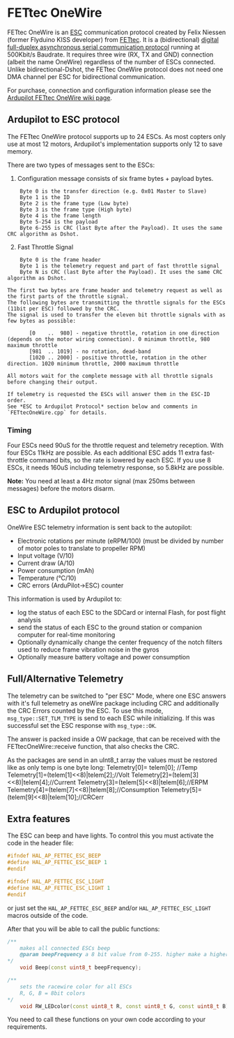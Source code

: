 # FETtec OneWire

FETtec OneWire is an [ESC](https://en.wikipedia.org/wiki/Electronic_speed_control) communication protocol created by Felix Niessen (former Flyduino KISS developer) from [FETtec](https://fettec.net).
It is a (bidirectional) [digital full-duplex asynchronous serial communication protocol](https://en.wikipedia.org/wiki/Asynchronous_serial_communication) running at 500Kbit/s Baudrate. It requires three wire (RX, TX and GND) connection (albeit the name OneWire) regardless of the number of ESCs connected.
Unlike bidirectional-Dshot, the FETtec OneWire protocol does not need one DMA channel per ESC for bidirectional communication. 

For purchase, connection and configuration information please see the [Ardupilot FETtec OneWire wiki page](https://ardupilot.org/copter/docs/common-fettec-onewire.html).





## Ardupilot to ESC protocol

The FETtec OneWire protocol supports up to 24 ESCs. As most copters only use at most 12 motors, Ardupilot's implementation supports only 12 to save memory.

There are two types of messages sent to the ESCs:

1. Configuration message consists of six frame bytes + payload bytes.

```
    Byte 0 is the transfer direction (e.g. 0x01 Master to Slave)
    Byte 1 is the ID
    Byte 2 is the frame type (Low byte)
    Byte 3 is the frame type (High byte)
    Byte 4 is the frame length
    Byte 5-254 is the payload
    Byte 6-255 is CRC (last Byte after the Payload). It uses the same CRC algorithm as Dshot.
```	

2. Fast Throttle Signal

```
    Byte 0 is the frame header
    Byte 1 is the telemetry request and part of fast throttle signal
    Byte N is CRC (last Byte after the Payload). It uses the same CRC algorithm as Dshot.
```
    The first two bytes are frame header and telemetry request as well as the first parts of the throttle signal.
    The following bytes are transmitting the throttle signals for the ESCs (11bit per ESC) followed by the CRC.
    The signal is used to transfer the eleven bit throttle signals with as few bytes as possible:
```
       [0    ..  980] - negative throttle, rotation in one direction (depends on the motor wiring connection). 0 minimum throttle, 980 maximum throttle
       [981  .. 1019] - no rotation, dead-band
       [1020 .. 2000] - positive throttle, rotation in the other direction. 1020 minimum throttle, 2000 maximum throttle
```
    All motors wait for the complete message with all throttle signals before changing their output.

    If telemetry is requested the ESCs will answer them in the ESC-ID order.
    See *ESC to Ardupilot Protocol* section below and comments in `FETtecOneWire.cpp` for details.


### Timing

Four ESCs need 90uS for the throttle request and telemetry reception. With four ESCs 11kHz are possible.
As each additional ESC adds 11 extra fast-throttle command bits, so the rate is lowered by each ESC.
If you use 8 ESCs, it needs 160uS including telemetry response, so 5.8kHz are possible.

**Note:** You need at least a 4Hz motor signal (max 250ms between messages) before the motors disarm.

## ESC to Ardupilot protocol

OneWire ESC telemetry information is sent back to the autopilot:

- Electronic rotations per minute (eRPM/100) (must be divided by number of motor poles to translate to propeller RPM)
- Input voltage (V/10)
- Current draw (A/10)
- Power consumption (mAh)
- Temperature (°C/10)
- CRC errors (ArduPilot->ESC) counter

This information is used by Ardupilot to:

- log the status of each ESC to the SDCard or internal Flash, for post flight analysis
- send the status of each ESC to the ground station or companion computer for real-time monitoring
- Optionally dynamically change the center frequency of the notch filters used to reduce frame vibration noise in the gyros
- Optionally measure battery voltage and power consumption


## Full/Alternative Telemetry
The telemetry can be switched to "per ESC" Mode, where one ESC answers with it's full telemetry as oneWire package including CRC and additionally the CRC Errors counted by the ESC.
To use this mode, `msg_type::SET_TLM_TYPE` is send to each ESC while initializing.
If this was successful set the ESC response with `msg_type::OK`.

The answer is packed inside a OW package, that can be received with the FETtecOneWire::receive function, that also checks the CRC.

As the packages are send in an uInt8_t array the values must be restored like as only temp is one byte long:
        Telemetry[0]= telem[0]; //Temp
        Telemetry[1]=(telem[1]<<8)|telem[2];//Volt
        Telemetry[2]=(telem[3]<<8)|telem[4];//Current
        Telemetry[3]=(telem[5]<<8)|telem[6];//ERPM
        Telemetry[4]=(telem[7]<<8)|telem[8];//Consumption
        Telemetry[5]=(telem[9]<<8)|telem[10];//CRCerr




## Extra features

The ESC can beep and have lights. To control this you must activate the code in the header file:

```C++
#ifndef HAL_AP_FETTEC_ESC_BEEP
#define HAL_AP_FETTEC_ESC_BEEP 1
#endif

#ifndef HAL_AP_FETTEC_ESC_LIGHT
#define HAL_AP_FETTEC_ESC_LIGHT 1
#endif
```

or just set the `HAL_AP_FETTEC_ESC_BEEP` and/or `HAL_AP_FETTEC_ESC_LIGHT` macros outside of the code.

After that you will be able to call the public functions:

```C++
/**
    makes all connected ESCs beep
    @param beepFrequency a 8 bit value from 0-255. higher make a higher beep
*/
    void Beep(const uint8_t beepFrequency);

/**
    sets the racewire color for all ESCs
    R, G, B = 8bit colors
*/
    void RW_LEDcolor(const uint8_t R, const uint8_t G, const uint8_t B);
```

You need to call these functions on your own code according to your requirements.
